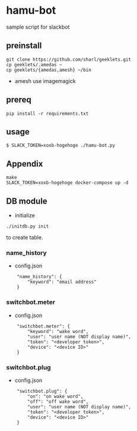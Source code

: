 hamu-bot
========

sample script for slackbot

## preinstall
```
git clone https://github.com/sharl/geeklets.git
cp geeklets/.amedas ~
cp geeklets/{amedas,amesh} ~/bin
```

- amesh use imagemagick

## prereq
```
pip install -r requirements.txt
```

## usage

```
$ SLACK_TOKEN=xoxb-hogehoge ./hamu-bot.py
```

## Appendix
```
make
SLACK_TOKEN=xoxb-hogehoge docker-compose up -d
```

## DB module

- initialize
```
./initdb.py init
```
to create table.

### name_history

- config.json
```
    "name_history": {
        "keyword": "email address"
    }
```

### switchbot.meter

- config.json
```
    "switchbot.meter": {
        "keyword": "wake word",
        "user": "user name (NOT display name)",
        "token": "<developer token>",
        "device": "<device ID>"
    }
```

### switchbot.plug

- config.json
```
    "switchbot.plug": {
        "on": "on wake word",
        "off": "off wake word",
        "user": "user name (NOT display name)",
        "token": "<developer token>",
        "device": "<device ID>"
    }
```
